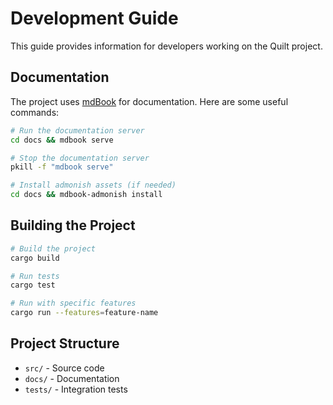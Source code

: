 # Development Guide

This guide provides information for developers working on the Quilt project.

## Documentation

The project uses [mdBook](https://rust-lang.github.io/mdBook/) for documentation. Here are some useful commands:

```bash
# Run the documentation server
cd docs && mdbook serve

# Stop the documentation server
pkill -f "mdbook serve"

# Install admonish assets (if needed)
cd docs && mdbook-admonish install
```

## Building the Project

```bash
# Build the project
cargo build

# Run tests
cargo test

# Run with specific features
cargo run --features=feature-name
```

## Project Structure

- `src/` - Source code
- `docs/` - Documentation
- `tests/` - Integration tests

